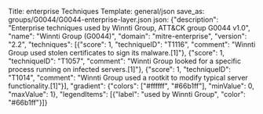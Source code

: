 Title: enterprise Techniques
Template: general/json
save_as: groups/G0044/G0044-enterprise-layer.json
json: {"description": "Enterprise techniques used by Winnti Group, ATT&CK group G0044 v1.0", "name": "Winnti Group (G0044)", "domain": "mitre-enterprise", "version": "2.2", "techniques": [{"score": 1, "techniqueID": "T1116", "comment": "Winnti Group used stolen certificates to sign its malware.[1]"}, {"score": 1, "techniqueID": "T1057", "comment": "Winnti Group looked for a specific process running on infected servers.[1]"}, {"score": 1, "techniqueID": "T1014", "comment": "Winnti Group used a rootkit to modify typical server functionality.[1]"}], "gradient": {"colors": ["#ffffff", "#66b1ff"], "minValue": 0, "maxValue": 1}, "legendItems": [{"label": "used by Winnti Group", "color": "#66b1ff"}]}